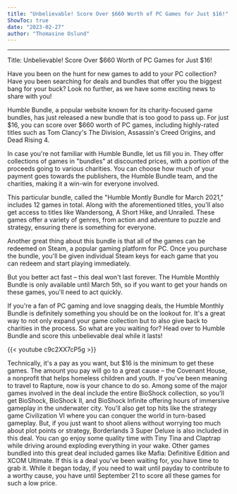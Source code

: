 ```yaml
---
title: "Unbelievable! Score Over $660 Worth of PC Games for Just $16!"
ShowToc: true 
date: "2023-02-27"
author: "Thomasine Oslund"
---
```

*****
Title: Unbelievable! Score Over $660 Worth of PC Games for Just $16!

Have you been on the hunt for new games to add to your PC collection? Have you been searching for deals and bundles that offer you the biggest bang for your buck? Look no further, as we have some exciting news to share with you!

Humble Bundle, a popular website known for its charity-focused game bundles, has just released a new bundle that is too good to pass up. For just $16, you can score over $660 worth of PC games, including highly-rated titles such as Tom Clancy's The Division, Assassin's Creed Origins, and Dead Rising 4.

In case you're not familiar with Humble Bundle, let us fill you in. They offer collections of games in "bundles" at discounted prices, with a portion of the proceeds going to various charities. You can choose how much of your payment goes towards the publishers, the Humble Bundle team, and the charities, making it a win-win for everyone involved.

This particular bundle, called the "Humble Montly Bundle for March 2021," includes 12 games in total. Along with the aforementioned titles, you'll also get access to titles like Wandersong, A Short Hike, and Unrailed. These games offer a variety of genres, from action and adventure to puzzle and strategy, ensuring there is something for everyone.

Another great thing about this bundle is that all of the games can be redeemed on Steam, a popular gaming platform for PC. Once you purchase the bundle, you'll be given individual Steam keys for each game that you can redeem and start playing immediately.

But you better act fast – this deal won't last forever. The Humble Monthly Bundle is only available until March 5th, so if you want to get your hands on these games, you'll need to act quickly.

If you're a fan of PC gaming and love snagging deals, the Humble Monthly Bundle is definitely something you should be on the lookout for. It's a great way to not only expand your game collection but to also give back to charities in the process. So what are you waiting for? Head over to Humble Bundle and score this unbelievable deal while it lasts!

{{< youtube c9c2XX7cP5g >}} 



Technically, it's a pay as you want, but $16 is the minimum to get these games. The amount you pay will go to a great cause – the Covenant House, a nonprofit that helps homeless children and youth.
If you've been meaning to travel to Rapture, now is your chance to do so. Among some of the major games involved in the deal include the entire BioShock collection, so you'll get BioShock, BioShock II, and BioShock Infinite offering hours of immersive gameplay in the underwater city.
You'll also get top hits like the strategy game Civilization VI where you can conquer the world in turn-based gameplay. But, if you just want to shoot aliens without worrying too much about plot points or strategy, Borderlands 3 Super Deluxe is also included in this deal. You can go enjoy some quality time with Tiny Tina and Claptrap while driving around exploding everything in your wake. Other games bundled into this great deal included games like Mafia: Definitive Edition and XCOM Ultimate.
If this is a deal you've been waiting for, you have time to grab it. While it began today, if you need to wait until payday to contribute to a worthy cause, you have until September 21 to score all these games for such a low price.





